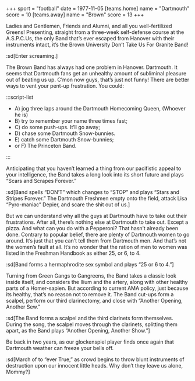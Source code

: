 +++
sport = "football"
date = 1977-11-05
[teams.home]
name = "Dartmouth"
score = 10
[teams.away]
name = "Brown"
score = 13
+++

Ladies and Gentlemen, Friends and Alumni, and all you well-fertilized Greens! Presenting, straight from a three-week self-defense course at the A.S.P.C.Us, the only Band that’s ever escaped from Hanover with their instruments intact, it’s the Brown University Don’t Take Us For Granite Band!

:sd[Enter screaming.]

The Brown Band has always had one problem in Hanover. Dartmouth. It seems that Dartmouth fans get an unhealthy amount of subliminal pleasure out of beating us up. C’mon now guys, that’s just not funny! There are better ways to vent your pent-up frustration. You could:

:::script-list

- A) jog three laps around the Dartmouth Homecoming Queen, (Whoever he is)
- B) try to remember your name three times fast;
- C) do some push-ups. It’ll go away;
- D) chase some Dartmouth Snow-bunnies.
- E) catch some Dartmouth Snow-bunnies;
- or F) The Princeton Band.

:::

Anticipating that you haven’t learned a thing from our pacifistic appeal to your intelligence, the Band takes a long look into its short future and plays “Scars and Scrapes Forever.”

:sd[Band spells “DON’T” which changes to “STOP” and plays “Stars and Stripes Forever.” The Dartmouth Freshmen empty onto the field, attack Lisa “Pyro-maniac” Depier, and scare the shit out of us.]

But we can understand why all the guys at Dartmouth have to take out their frustrations. After all, there’s nothing else at Dartmouth to take out. Except a pizza. And what can you do with a Pepperoni? That hasn’t already been done. Contrary to popular belief, there are plenty of Dartmouth women to go around. It’s just that you can’t tell them from Dartmouth men. And that’s not the women’s fault at all. It’s no wonder that the ration of men to women was listed in the Freshman Handbook as either 25, or 6, to 4.

:sd[Band forms a hermaphrodite sex symbol and plays “25 or 6 to 4.”]

Turning from Green Gangs to Gangreens, the Band takes a classic look inside itself, and considers the Ilium and the artery, along with other healthy parts of a Homer-sapien. But according to current AMA policy, just because its healthy, that’s no reason not to remove it. The Band cut-ups form a scalpel, perform our third clarinectomy, and close with “Another Opening, Another Sew.”

:sd[The Band forms a scalpel and the third clarinets form themselves. During the song, the scalpel moves through the clarinets, splitting them apart, as the Band plays “Another Opening, Another Show.”]

Be back in two years, as our glockenspiel player finds once again that Dartmouth weather can freeze your bells off.

:sd[March of to “ever True,” as crowd begins to throw blunt instruments of destruction upon our innocent little heads. Why don’t they leave us alone, Mommy?]
